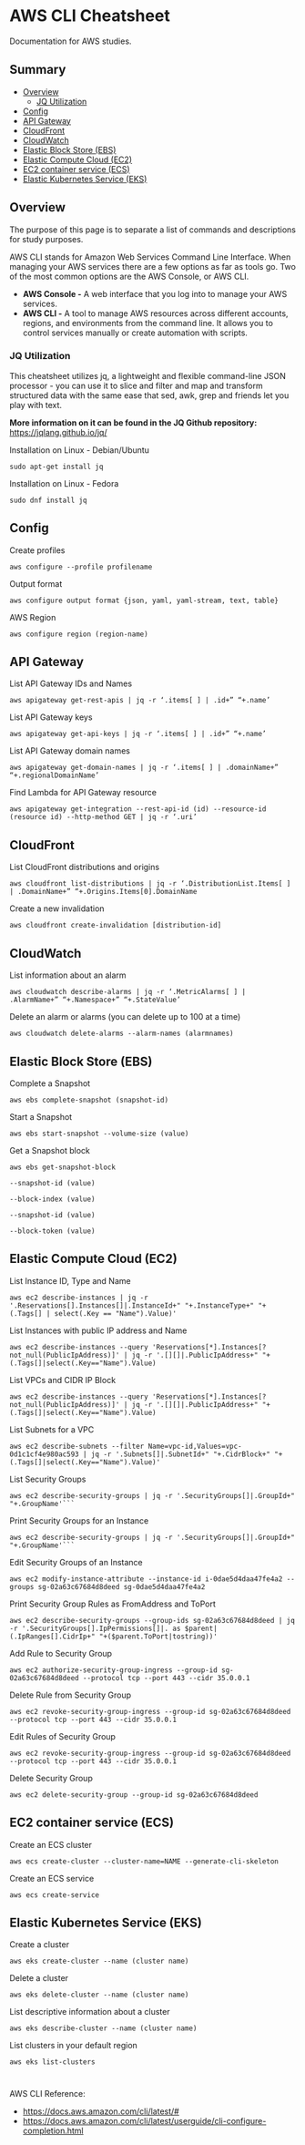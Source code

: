 # AWS CLI Cheatsheet
Documentation for AWS studies. 

## Summary
- [Overview](README.md#overview)
  - [JQ Utilization](README.md#jq-utilization)
- [Config](README.md#config)
- [API Gateway](README.md#api-gateway)
- [CloudFront](README.md#cloudfront)
- [CloudWatch](README.md#cloudwatch)
- [Elastic Block Store (EBS)](README.md#elastic-block-store-ebs)
- [Elastic Compute Cloud (EC2)](README.md#elastic-compute-cloud-ec2)
- [EC2 container service (ECS)](README.md#ec2-container-service-ecs)
- [Elastic Kubernetes Service (EKS)](README.md#elastic-kubernetes-service-eks)

## Overview
The purpose of this page is to separate a list of commands and descriptions for study purposes. 

AWS CLI stands for Amazon Web Services Command Line Interface. When managing your AWS services there are a few options as far as tools go. Two of the most common options are the AWS Console, or AWS CLI. 

- **AWS Console -** A web interface that you log into to manage your AWS services. 
- **AWS CLI -** A tool to manage AWS resources across different accounts, regions, and environments from the command line. It allows you to control services manually or create automation with scripts.

### JQ Utilization
This cheatsheet utilizes jq, a lightweight and flexible command-line JSON processor - you can use it to slice and filter and map and transform structured data with the same ease that sed, awk, grep and friends let you play with text.

**More information on it can be found in the JQ Github repository:** https://jqlang.github.io/jq/

Installation on Linux - Debian/Ubuntu
```shell
sudo apt-get install jq
```

Installation on Linux - Fedora
```shell
sudo dnf install jq
```

## Config
Create profiles
```shell
aws configure --profile profilename
```

Output format
```shell
aws configure output format {json, yaml, yaml-stream, text, table}
```

AWS Region
```shell
aws configure region (region-name) 
```

## API Gateway
List API Gateway IDs and Names
```shell
aws apigateway get-rest-apis | jq -r ‘.items[ ] | .id+” “+.name’
```

List API Gateway keys
```shell
aws apigateway get-api-keys | jq -r ‘.items[ ] | .id+” “+.name’
```

List API Gateway domain names
```shell
aws apigateway get-domain-names | jq -r ‘.items[ ] | .domainName+” “+.regionalDomainName’
```

Find Lambda for API Gateway resource
```shell
aws apigateway get-integration --rest-api-id (id) --resource-id (resource id) --http-method GET | jq -r ‘.uri’
```

## CloudFront
List CloudFront distributions and origins
```shell
aws cloudfront list-distributions | jq -r ‘.DistributionList.Items[ ] | .DomainName+” “+.Origins.Items[0].DomainName
```

Create a new invalidation
```shell
aws cloudfront create-invalidation [distribution-id]
```

## CloudWatch
List information about an alarm
```shell
aws cloudwatch describe-alarms | jq -r ‘.MetricAlarms[ ] | .AlarmName+” “+.Namespace+” “+.StateValue’
```

Delete an alarm or alarms (you can delete up to 100 at a time)
```shell
aws cloudwatch delete-alarms --alarm-names (alarmnames)
```

## Elastic Block Store (EBS)
Complete a Snapshot
```shell
aws ebs complete-snapshot (snapshot-id)
```

Start a Snapshot
```shell
aws ebs start-snapshot --volume-size (value)
```

Get a Snapshot block
```shell
aws ebs get-snapshot-block
```

```shell
--snapshot-id (value)
```

```shell
--block-index (value)
```

```shell
--snapshot-id (value)
```

```shell
--block-token (value)
```


## Elastic Compute Cloud (EC2)
List Instance ID, Type and Name
```shell
aws ec2 describe-instances | jq -r '.Reservations[].Instances[]|.InstanceId+" "+.InstanceType+" "+(.Tags[] | select(.Key == "Name").Value)'
```

List Instances with public IP address and Name
```shell
aws ec2 describe-instances --query 'Reservations[*].Instances[?not_null(PublicIpAddress)]' | jq -r '.[][]|.PublicIpAddress+" "+(.Tags[]|select(.Key=="Name").Value)
```

List VPCs and CIDR IP Block
```shell
aws ec2 describe-instances --query 'Reservations[*].Instances[?not_null(PublicIpAddress)]' | jq -r '.[][]|.PublicIpAddress+" "+(.Tags[]|select(.Key=="Name").Value)
```

List Subnets for a VPC
```shell
aws ec2 describe-subnets --filter Name=vpc-id,Values=vpc-0d1c1cf4e980ac593 | jq -r '.Subnets[]|.SubnetId+" "+.CidrBlock+" "+(.Tags[]|select(.Key=="Name").Value)'
```

List Security Groups
```shell
aws ec2 describe-security-groups | jq -r '.SecurityGroups[]|.GroupId+" "+.GroupName'```
```

Print Security Groups for an Instance
```shell
aws ec2 describe-security-groups | jq -r '.SecurityGroups[]|.GroupId+" "+.GroupName'```
```

Edit Security Groups of an Instance
```shell
aws ec2 modify-instance-attribute --instance-id i-0dae5d4daa47fe4a2 --groups sg-02a63c67684d8deed sg-0dae5d4daa47fe4a2
```

Print Security Group Rules as FromAddress and ToPort
```shell
aws ec2 describe-security-groups --group-ids sg-02a63c67684d8deed | jq -r '.SecurityGroups[].IpPermissions[]|. as $parent|(.IpRanges[].CidrIp+" "+($parent.ToPort|tostring))'
```

Add Rule to Security Group
```shell
aws ec2 authorize-security-group-ingress --group-id sg-02a63c67684d8deed --protocol tcp --port 443 --cidr 35.0.0.1
```

Delete Rule from Security Group
```shell
aws ec2 revoke-security-group-ingress --group-id sg-02a63c67684d8deed --protocol tcp --port 443 --cidr 35.0.0.1
```

Edit Rules of Security Group
```shell
aws ec2 revoke-security-group-ingress --group-id sg-02a63c67684d8deed --protocol tcp --port 443 --cidr 35.0.0.1
```

Delete Security Group
```shell
aws ec2 delete-security-group --group-id sg-02a63c67684d8deed
```

## EC2 container service (ECS)
Create an ECS cluster
```shell
aws ecs create-cluster --cluster-name=NAME --generate-cli-skeleton
```

Create an ECS service
```shell
aws ecs create-service
```

## Elastic Kubernetes Service (EKS)
Create a cluster
```shell
aws eks create-cluster --name (cluster name)
```

Delete a cluster
```shell
aws eks delete-cluster --name (cluster name)
```

List descriptive information about a cluster
```shell
aws eks describe-cluster --name (cluster name)
```

List clusters in your default region
```shell
aws eks list-clusters
```



#

AWS CLI Reference: 
- https://docs.aws.amazon.com/cli/latest/#
- https://docs.aws.amazon.com/cli/latest/userguide/cli-configure-completion.html






